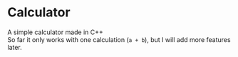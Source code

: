 # Calculator
A simple calculator made in C++
<br>
So far it only works with one calculation (`a + b`), but I will add more features later.
